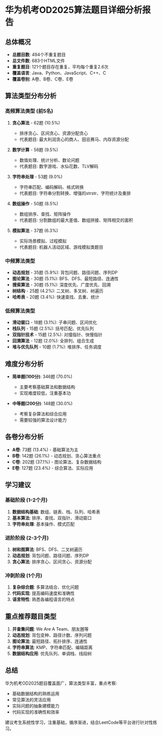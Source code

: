 
# 华为机考OD2025算法题目详细分析报告

## 总体概况
- **总题目数**: 494个不重复题目
- **总文件数**: 683个HTML文件
- **重复题目**: 121个题目存在重复，平均每个重复2.6次
- **覆盖语言**: Java、Python、JavaScript、C++、C
- **覆盖卷别**: A卷、B卷、C卷、E卷

## 算法类型分布分析

### 高频算法类型 (前5名)
1. **贪心算法** - 62题 (10.5%)
   - 排序贪心、区间贪心、资源分配贪心
   - 代表题目: 最大利润贪心的商人、田忌赛马、内存资源分配

2. **数学计算** - 56题 (9.5%)
   - 数值处理、统计分析、数论问题
   - 代表题目: 数字游戏、水仙花数、TLV解码

3. **字符串处理** - 53题 (9.0%)
   - 字符串匹配、编码解码、格式转换
   - 代表题目: 字符串分割转换、增强的strstr、字符统计及重排

4. **数组操作** - 50题 (8.5%)
   - 数组排序、查找、矩阵操作
   - 代表题目: 分割数组的最大差值、数组拼接、矩阵相交的面积

5. **模拟算法** - 37题 (6.3%)
   - 实际场景模拟、过程模拟
   - 代表题目: 机器人活动区域、游戏模拟类题目

### 中频算法类型
- **动态规划** - 35题 (5.9%): 背包问题、路径问题、序列DP
- **图论算法** - 30题 (5.1%): BFS、DFS、最短路径、连通性
- **搜索算法** - 30题 (5.1%): 深度优先、广度优先、回溯
- **树结构** - 25题 (4.2%): 二叉树、多叉树、树遍历
- **哈希表** - 20题 (3.4%): 快速查找、去重、统计

### 低频算法类型
- **滑动窗口** - 18题 (3.1%): 子串问题、区间优化
- **栈队列** - 15题 (2.5%): 括号匹配、优先队列
- **双指针技术** - 15题 (2.5%): 对撞指针、快慢指针
- **回溯算法** - 12题 (2.0%): 全排列、组合生成
- **堆与优先队列** - 10题 (1.7%): 堆排序、任务调度

## 难度分布分析
- **简单题(100分)**: 346题 (70.0%)
  - 主要考察基础算法和数据结构
  - 实现难度较低，注重基本功

- **中等题(200分)**: 148题 (30.0%)
  - 考察复杂算法和综合应用
  - 需要较强的算法设计能力

## 各卷分布分析
- **A卷**: 73题 (13.4%) - 基础算法为主
- **B卷**: 142题 (26.1%) - 动态规划、贪心算法重点
- **C卷**: 202题 (37.1%) - 图论算法、复杂数据结构
- **E卷**: 127题 (23.4%) - 综合算法、实际应用

## 学习建议

### 基础阶段 (1-2个月)
1. **数据结构基础**: 数组、链表、栈、队列、哈希表
2. **基本算法**: 排序、查找、双指针、滑动窗口
3. **字符串处理**: 基本操作、模式匹配

### 进阶阶段 (2-3个月)
1. **树和图算法**: BFS、DFS、二叉树遍历
2. **动态规划**: 背包问题、路径问题、序列DP
3. **贪心算法**: 排序贪心、区间贪心、资源分配

### 冲刺阶段 (1个月)
1. **复杂综合题**: 多算法结合、优化问题
2. **代码实现**: 提高编码速度和准确性
3. **语言特性**: 熟悉各编程语言的特点

## 重点推荐题目类型
1. **并查集问题**: We Are A Team、朋友圈等
2. **动态规划**: 背包变种、路径计数、序列问题
3. **图论算法**: 最短路径、拓扑排序、连通性
4. **字符串算法**: KMP、字符串匹配、编辑距离
5. **数据结构应用**: 优先队列、单调栈、线段树

## 总结
华为机考OD2025题目覆盖面广，算法类型丰富，重点考察:
- 基础数据结构的熟练运用
- 常见算法的灵活应用
- 实际问题的抽象建模能力
- 代码实现的准确性和效率

建议考生系统性学习，注重基础，循序渐进，结合LeetCode等平台进行针对性练习。

